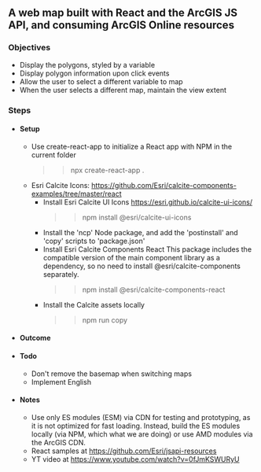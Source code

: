 ## A web map built with React and the ArcGIS JS API, and consuming ArcGIS Online resources

### Objectives

- Display the polygons, styled by a variable
- Display polygon information upon click events
- Allow the user to select a different variable to map
- When the user selects a different map, maintain the view extent

### Steps

- #### Setup

  - Use create-react-app to initialize a React app with NPM in the current folder
    > > npx create-react-app .
  - Esri Calcite Icons: https://github.com/Esri/calcite-components-examples/tree/master/react
    - Install Esri Calcite UI Icons https://esri.github.io/calcite-ui-icons/
      > > npm install @esri/calcite-ui-icons
    - Install the 'ncp' Node package, and add the 'postinstall' and 'copy' scripts to 'package.json'
    - Install Esri Calcite Components React
      This package includes the compatible version of the main component library as a dependency, so no need to install @esri/calcite-components separately.
      > > npm install @esri/calcite-components-react
    - Install the Calcite assets locally
      > > npm run copy

- #### Outcome

- #### Todo

  - Don't remove the basemap when switching maps
  - Implement English

- #### Notes
  - Use only ES modules (ESM) via CDN for testing and prototyping, as it is not optimized for fast loading. Instead, build the ES modules locally (via NPM, which what we are doing) or use AMD modules via the ArcGIS CDN.
  - React samples at https://github.com/Esri/jsapi-resources
  - YT video at https://www.youtube.com/watch?v=0fJmKSWURyU

